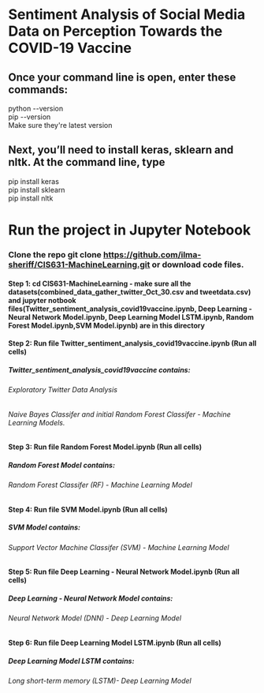 # Sentiment Analysis of Social Media Data on Perception Towards the COVID-19 Vaccine

## Once your command line is open, enter these commands:
python --version <br/>
pip --version <br/>
Make sure they're latest version

## Next, you’ll need to install keras, sklearn and nltk. At the command line, type
pip install keras <br/>
pip install sklearn <br/>
pip install nltk <br/>

# Run the project in Jupyter Notebook
### Clone the repo git clone https://github.com/ilma-sheriff/CIS631-MachineLearning.git or download code files.
#### Step 1: cd CIS631-MachineLearning - make sure all the datasets(combined_data_gather_twitter_Oct_30.csv and tweetdata.csv) and jupyter notbook files(Twitter_sentiment_analysis_covid19vaccine.ipynb, Deep Learning - Neural Network Model.ipynb, Deep Learning Model LSTM.ipynb, Random Forest Model.ipynb,SVM Model.ipynb) are in this directory
#### Step 2: Run file Twitter_sentiment_analysis_covid19vaccine.ipynb (Run all cells) 
##### Twitter_sentiment_analysis_covid19vaccine contains:
###### Exploratory Twitter Data Analysis
###### Naive Bayes Classifer and initial Random Forest Classifer - Machine Learning Models. 
#### Step 3: Run file Random Forest Model.ipynb (Run all cells) 
##### Random Forest Model contains: 
###### Random Forest Classifer (RF) - Machine Learning Model
#### Step 4: Run file SVM Model.ipynb (Run all cells) 
##### SVM Model contains: 
###### Support Vector Machine Classifer (SVM) - Machine Learning Model
#### Step 5: Run file Deep Learning - Neural Network Model.ipynb (Run all cells) 
##### Deep Learning - Neural Network Model contains: 
###### Neural Network Model (DNN) - Deep Learning Model
#### Step 6: Run file Deep Learning Model LSTM.ipynb (Run all cells) 
##### Deep Learning Model LSTM contains: 
###### Long short-term memory (LSTM)- Deep Learning Model

